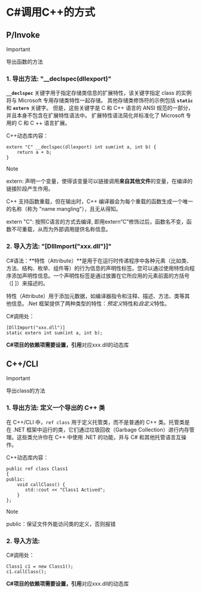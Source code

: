 # C#调用C++的方式

## P/Invoke

> [!IMPORTANT]
>
> 导出函数的方法



### 1. 导出方法: "__declspec(dllexport)"

 **`__declspec`** 关键字用于指定存储类信息的扩展特性，该关键字指定 class 的实例将与 Microsoft 专用存储类特性一起存储。 其他存储类修饰符的示例包括 **`static`** 和 **`extern`** 关键字。 但是，这些关键字是 C 和 C++ 语言的 ANSI 规范的一部分，并且本身不包含在扩展特性语法中。 扩展特性语法简化并标准化了 Microsoft 专用的 C 和 C ++ 语言扩展。

C++动态库内容：

```
extern "C" __declspec(dllexport) int sum(int a, int b) {
    return a + b;
}
```

> [!NOTE]
>
> extern: 声明一个变量，使得该变量可以链接调用**来自其他文件**的变量，在编译的链接阶段产生作用。
>
> C++ 支持函数重载，但在输出时，C++ 编译器会为每个重载的函数生成一个唯一的名称（称为 "name mangling"），且无从得知。
>
> extern "C": 按照C语言的方式去编译, 即用extern“C”修饰过后，函数名不变，函数不可重载，从而为外部调用提供名称信息。



### 2. 导入方法: "[DllImport("xxx.dll")]"

C#语法：**特性（Attribute）**是用于在运行时传递程序中各种元素（比如类、方法、结构、枚举、组件等）的行为信息的声明性标签。您可以通过使用特性向程序添加声明性信息。一个声明性标签是通过放置在它所应用的元素前面的方括号（[ ]）来描述的。

特性（Attribute）用于添加元数据，如编译器指令和注释、描述、方法、类等其他信息。.Net 框架提供了两种类型的特性：*预定义*特性和*自定义*特性。

C#调用处：

```
[DllImport("xxx.dll")]
static extern int sum(int a, int b);
```

**C#项目的依赖项需要设置，引用**对应xxx.dll的动态库

## C++/CLI

> [!IMPORTANT]
>
> 导出class的方法



### 1. 导出方法:  定义一个导出的 C++ 类

在 C++/CLI 中，`ref class` 用于定义托管类，而不是普通的 C++ 类。托管类是在 .NET 框架中运行的类，它们通过垃圾回收（Garbage Collection）进行内存管理。这些类允许你在 C++ 中使用 .NET 的功能，并与 C# 和其他托管语言互操作。

C++动态库内容：

```
public ref class Class1
{
public:
    void callClass() {
       std::cout << "Class1 Actived";
    }
};
```

> [!NOTE]
>
> public：保证文件外能访问类的定义，否则报错

### 2. 导入方法: 

C#调用处：

```
Class1 c1 = new Class1();
c1.callClass();
```

**C#项目的依赖项需要设置，引用**对应xxx.dll的动态库